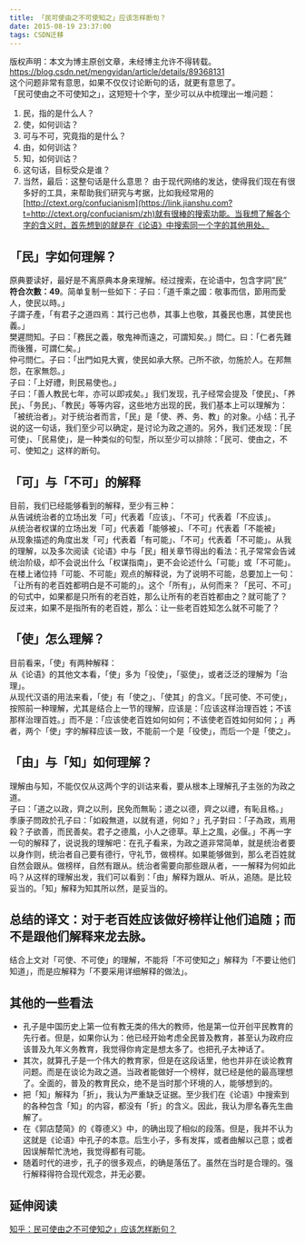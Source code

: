 ```yaml
---
title: 「民可使由之不可使知之」应该怎样断句？
date: 2015-08-19 23:37:00
tags: CSDN迁移
---
```

 版权声明：本文为博主原创文章，未经博主允许不得转载。 https://blog.csdn.net/mengyidan/article/details/89368131   
   这个问题非常有意思，如果不仅仅讨论断句的话，就更有意思了。  
 「民可使由之不可使知之」，这短短十个字，至少可以从中梳理出一堆问题：

 
  1. 民，指的是什么人？ 
  3. 使，如何训诂？ 
  5. 可与不可，究竟指的是什么？ 
  7. 由，如何训诂？ 
  9. 知，如何训诂？ 
  11. 这句话，目标受众是谁？ 
  13. 当然，最后：这整句话是什么意思？ 由于现代网络的发达，使得我们现在有很多好的工具，来帮助我们研究与考据，比如我经常用的[http://ctext.org/confucianism](https://link.jianshu.com?t=http://ctext.org/confucianism/zh)就有很棒的搜索功能。当我想了解各个字的含义时，首先想到的就是在《论语》中搜索同一个字的其他用处。

 
## 「民」字如何理解？

 原典要读好，最好是不离原典本身来理解。经过搜索，在论语中，包含字詞”民” **符合次數：49**。简单复制一些如下：子曰：「道千乘之國：敬事而信，節用而愛人，使民以時。」  
 子謂子產，「有君子之道四焉：其行己也恭，其事上也敬，其養民也惠，其使民也義。」  
 樊遲問知。子曰：「務民之義，敬鬼神而遠之，可謂知矣。」問仁。曰：「仁者先難而後獲，可謂仁矣。」  
 仲弓問仁。子曰：「出門如見大賓，使民如承大祭。己所不欲，勿施於人。在邦無怨，在家無怨。」  
 子曰：「上好禮，則民易使也。」  
 子曰：「善人教民七年，亦可以即戎矣。」我们发现，孔子经常会提及「使民」、「养民」、「务民」、「教民」等等内容，这些地方出现的民，我们基本上可以理解为：「被统治者」。对于统治者而言，「民」是「使、养、务、教」的对象。小结：孔子说的这一句话，我们至少可以确定，是讨论为政之道的。另外，我们还发现：「民可使」、「民易使」，是一种类似的句型，所以至少可以排除：「民可、使由之，不可、使知之」这样的断句。

 
## 「可」与「不可」的解释

 目前，我们已经能够看到的解释，至少有三种：  
 从告诫统治者的立场出发「可」代表着「应该」、「不可」代表着「不应该」。  
 从统治者权谋的立场出发「可」代表着「能够被」、「不可」代表着「不能被」  
 从现象描述的角度出发「可」代表着「有可能」、「不可」代表着「不可能」。从我的理解，以及多次阅读《论语》中与「民」相关章节得出的看法：孔子常常会告诫统治阶级，却不会说出什么「权谋指南」，更不会论述什么「可能」或「不可能」。在楼上诸位持「可能、不可能」观点的解释说，为了说明不可能，总要加上一句：「让所有的老百姓都明白是不可能的」。这个「所有」，从何而来？「民可、不可」的句式中，如果都是只所有的老百姓，那么让所有的老百姓都由之？就可能了？  
 反过来，如果不是指所有的老百姓，那么：让一些老百姓知怎么就不可能了？

 
## 「使」怎么理解？

 目前看来，「使」有两种解释：  
 从《论语》的其他文本看，「使」多为「役使」，「驱使」，或者泛泛的理解为「治理」。  
 从现代汉语的用法来看，「使」有「使之」、「使其」的含义。「民可使、不可使」，按照前一种理解，尤其是结合上一节的理解，应该是：「应该这样治理百姓；不该那样治理百姓。」而不是：「应该使老百姓如何如何；不该使老百姓如何如何；」再者，两个「使」字的解释应该一致，不能前一个是「役使」，而后一个是「使之」。

 
## 「由」与「知」如何理解？

 理解由与知，不能仅仅从这两个字的训诂来看，要从根本上理解孔子主张的为政之道。  
 子曰：「道之以政，齊之以刑，民免而無恥；道之以德，齊之以禮，有恥且格。」  
 季康子問政於孔子曰：「如殺無道，以就有道，何如？」孔子對曰：「子為政，焉用殺？子欲善，而民善矣。君子之德風，小人之德草。草上之風，必偃。」不再一字一句的解释了，说说我的理解吧：在孔子看来，为政之道非常简单，就是统治者要以身作则，统治者自己要有德行，守礼节，做榜样。如果能够做到，那么老百姓就自然会跟从。做榜样，自然有跟从。统治者需要向那些跟从者，一一解释为何如此吗？从这样的理解出发，我们可以看到：「由」解释为跟从、听从，追随。是比较妥当的。「知」解释为知其所以然，是妥当的。

 
## 总结的译文：对于老百姓应该做好榜样让他们追随；而不是跟他们解释来龙去脉。

 结合上文对「可使、不可使」的理解，不能将「不可使知之」解释为「不要让他们知道」，而是应解释为「不要采用详细解释的做法」。

 
## 其他的一些看法

 
  * 孔子是中国历史上第一位有教无类的伟大的教师，他是第一位开创平民教育的先行者。但是，如果你认为：他已经开始考虑全民普及教育，甚至认为政府应该普及九年义务教育，我觉得你肯定是想太多了。也把孔子太神话了。 
  * 其次，就算孔子是一个伟大的教育家，但是在这段话里，他也并非在谈论教育问题。而是在谈论为政之道。当政者能做好一个榜样，就已经是他的最高理想了。全面的，普及的教育民众，绝不是当时那个环境的人，能够想到的。 
  * 把「知」解释为「折」，我认为严重缺乏证据。至少我们在《论语》中搜索到的各种包含「知」的内容，都没有「折」的含义。因此，我认为廖名春先生曲解了。 
  * 在《郭店楚简》的《尊德义》中，的确出现了相似的段落。但是，我并不认为这就是《论语》中孔子的本意。后生小子，多有发挥，或者曲解以己意；或者因误解帮忙洗地，我觉得都有可能。 
  * 随着时代的进步，孔子的很多观点，的确是落伍了。虽然在当时是合理的。强行解释得符合现代观念，并无必要。 
## 延伸阅读

 [知乎：民可使由之不可使知之」应该怎样断句？ ](https://link.jianshu.com?t=http://www.zhihu.com/question/20299388)

   
   
 